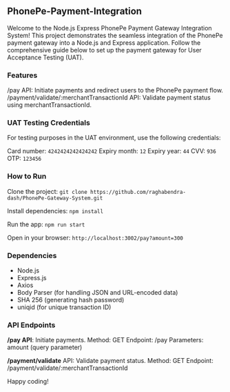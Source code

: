 ## PhonePe-Payment-Integration

Welcome to the Node.js Express PhonePe Payment Gateway Integration System! This project demonstrates the seamless integration of the PhonePe payment gateway into a Node.js and Express application. Follow the comprehensive guide below to set up the payment gateway for User Acceptance Testing (UAT).

### Features

/pay API: Initiate payments and redirect users to the PhonePe payment flow.
/payment/validate/:merchantTransactionId API: Validate payment status using merchantTransactionId.

### UAT Testing Credentials

For testing purposes in the UAT environment, use the following credentials:

Card number: `4242424242424242`
Expiry month: `12`
Expiry year: `44`
CVV: `936`
OTP: `123456`

### How to Run

Clone the project:
`git clone https://github.com/raghabendra-dash/PhonePe-Gateway-System.git`

Install dependencies:
`npm install`

Run the app:
`npm run start`

Open in your browser:
`http://localhost:3002/pay?amount=300`

### Dependencies

- Node.js
- Express.js
- Axios
- Body Parser (for handling JSON and URL-encoded data)
- SHA 256 (generating hash password)
- uniqid (for unique transaction ID)




### API Endpoints
**/pay API**: Initiate payments.
Method: GET
Endpoint: /pay
Parameters: amount (query parameter)

**/payment/validate** API: Validate payment status.
Method: GET
Endpoint: /payment/validate/:merchantTransactionId

Happy coding!
